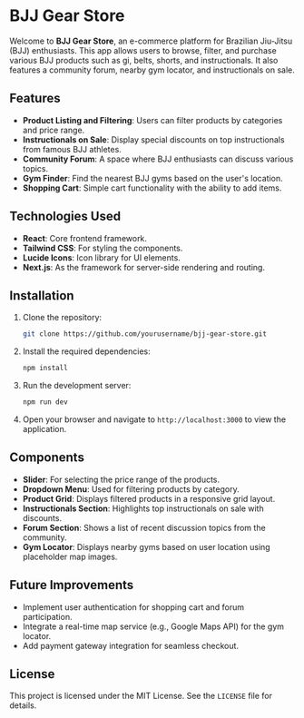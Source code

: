 # BJJ Gear Store

Welcome to **BJJ Gear Store**, an e-commerce platform for Brazilian Jiu-Jitsu (BJJ) enthusiasts. This app allows users to browse, filter, and purchase various BJJ products such as gi, belts, shorts, and instructionals. It also features a community forum, nearby gym locator, and instructionals on sale. 

## Features

- **Product Listing and Filtering**: Users can filter products by categories and price range.
- **Instructionals on Sale**: Display special discounts on top instructionals from famous BJJ athletes.
- **Community Forum**: A space where BJJ enthusiasts can discuss various topics.
- **Gym Finder**: Find the nearest BJJ gyms based on the user's location.
- **Shopping Cart**: Simple cart functionality with the ability to add items.

## Technologies Used

- **React**: Core frontend framework.
- **Tailwind CSS**: For styling the components.
- **Lucide Icons**: Icon library for UI elements.
- **Next.js**: As the framework for server-side rendering and routing.

## Installation

1. Clone the repository:
   ```bash
   git clone https://github.com/yourusername/bjj-gear-store.git
   ```

2. Install the required dependencies:
   ```bash
   npm install
   ```

3. Run the development server:
   ```bash
   npm run dev
   ```

4. Open your browser and navigate to `http://localhost:3000` to view the application.

## Components

- **Slider**: For selecting the price range of the products.
- **Dropdown Menu**: Used for filtering products by category.
- **Product Grid**: Displays filtered products in a responsive grid layout.
- **Instructionals Section**: Highlights top instructionals on sale with discounts.
- **Forum Section**: Shows a list of recent discussion topics from the community.
- **Gym Locator**: Displays nearby gyms based on user location using placeholder map images.

## Future Improvements

- Implement user authentication for shopping cart and forum participation.
- Integrate a real-time map service (e.g., Google Maps API) for the gym locator.
- Add payment gateway integration for seamless checkout.


## License

This project is licensed under the MIT License. See the `LICENSE` file for details.

